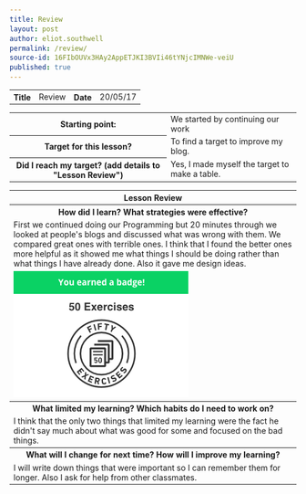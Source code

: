 ```yaml
---
title: Review
layout: post
author: eliot.southwell
permalink: /review/
source-id: 16FIbOUVx3HAy2AppETJKI3BVIi46tYNjcIMNWe-veiU
published: true
---
```

<table class="table1">
  <tr>
    <th>Title</th>
    <td>Review</td>
    <th>Date</th>
    <td>20/05/17</td>
  </tr>
</table>


<table class="table1">
  <tr>
    <th>Starting point:</th>
    <td>We started by continuing our work          </td>
  </tr>
  <tr>
    <th>Target for this lesson?</th>
    <td>To find a target to improve my blog.</td>
  </tr>
  <tr>
    <th>Did I reach my target? 
(add details to "Lesson Review")</th>
    <td>Yes, I made myself the target to make a table.</td>
  </tr>
</table>


<table class="table1">
  <tr>
    <th>Lesson Review</th>
  </tr>
  <tr>
    <th>How did I learn? What strategies were effective? </th>
  </tr>
  <tr>
    <td>First we continued doing our Programming but 20 minutes through we looked at people's blogs and discussed what was wrong with them. We compared great ones with terrible ones. I think that I found the better ones more helpful as it showed me what things I should be doing rather than what things I have already done. Also it gave me design ideas. </td>
  </tr>
  <tr>
  <td>
  <img src="https://raw.githubusercontent.com/Eawell/Eawell.github.io/master/images/Screen%20Shot%202017-05-09%20at%2015.14.04%20(1).png"/>
  </td>
  </tr>
  <tr>
    <th>What limited my learning? Which habits do I need to work on? </th>
  </tr>
  <tr>
    <td>I think that the only two things that limited my learning were the fact he didn't say much about what was good for some and focused on the bad things.</td>
  </tr>
  <tr>
    <th>What will I change for next time? How will I improve my learning?</th>
  </tr>
  <tr>
    <td>I will write down things that were important so I can remember them for longer. Also I ask for help from other classmates.</td>
  </tr>
</table>


